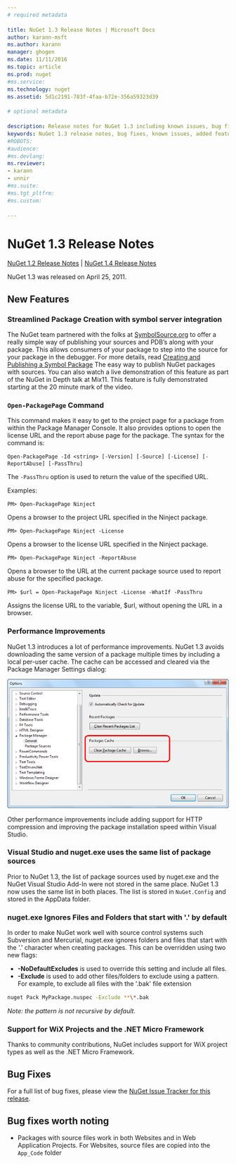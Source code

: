 ```yaml
---
# required metadata

title: NuGet 1.3 Release Notes | Microsoft Docs
author: karann-msft
ms.author: karann
manager: ghogen
ms.date: 11/11/2016
ms.topic: article
ms.prod: nuget
#ms.service:
ms.technology: nuget
ms.assetid: 5d1c2191-783f-4faa-b72e-356a59323d39

# optional metadata

description: Release notes for NuGet 1.3 including known issues, bug fixes, added features, and DCRs.
keywords: NuGet 1.3 release notes, bug fixes, known issues, added features, DCRs
#ROBOTS:
#audience:
#ms.devlang:
ms.reviewer:
- karann
- unnir
#ms.suite:
#ms.tgt_pltfrm:
#ms.custom:

---
```


# NuGet 1.3 Release Notes

[NuGet 1.2 Release Notes](../release-notes/nuget-1.2.md) | [NuGet 1.4 Release Notes](../release-notes/nuget-1.4.md)

NuGet 1.3 was released on April 25, 2011.

## New Features

### Streamlined Package Creation with symbol server integration

The NuGet team partnered with the folks at [SymbolSource.org](http://www.symbolsource.org/) to offer
a really simple way of publishing your sources and PDB’s along with your package. This allows consumers
of your package to step into the source for your package in the debugger. For more details, read
[Creating and Publishing a Symbol Package](../create-packages/symbol-packages.md)
The easy way to publish NuGet packages with sources. You can also watch a live demonstration of this
feature as part of the NuGet in Depth talk at Mix11. This feature is fully demonstrated starting at
the 20 minute mark of the video.

### `Open-PackagePage` Command

This command makes it easy to get to the project page for a package from within the Package Manager
Console. It also provides options to open the license URL and the report abuse page for the package.
The syntax for the command is:

    Open-PackagePage -Id <string> [-Version] [-Source] [-License] [-ReportAbuse] [-PassThru]

The `-PassThru` option is used to return the value of the specified URL.

Examples:

    PM> Open-PackagePage Ninject

Opens a browser to the project URL specified in the Ninject package.

    PM> Open-PackagePage Ninject -License

Opens a browser to the license URL specified in the Ninject package.

    PM> Open-PackagePage Ninject -ReportAbuse

Opens a browser to the URL at the current package source used to report abuse for the specified package.

    PM> $url = Open-PackagePage Ninject -License -WhatIf -PassThru

Assigns the license URL to the variable, $url, without opening the URL in a browser.

### Performance Improvements

NuGet 1.3 introduces a lot of performance improvements. NuGet 1.3 avoids downloading the same version of
a package multiple times by including a local per-user cache. The cache can be accessed and cleared via
the Package Manager Settings dialog:

![NuGet Options Dialog with Package Cache Settings](./media/nuget-options.png)

Other performance improvements include adding support for HTTP compression and improving the package
installation speed within Visual Studio.

### Visual Studio and nuget.exe uses the same list of package sources

Prior to NuGet 1.3, the list of package sources used by nuget.exe and the NuGet Visual Studio Add-In
were not stored in the same place. NuGet 1.3 now uses the same list in both places. The list is stored
in `NuGet.Config` and stored in the AppData folder.

### nuget.exe Ignores Files and Folders that start with '.' by default

In order to make NuGet work well with source control systems such Subversion and Mercurial, nuget.exe
ignores folders and files that start with the '.' character when creating packages. This can be overridden
using two new flags:

* __-NoDefaultExcludes__ is used to override this setting and include all files.
* __-Exclude__ is used to add other files/folders to exclude using a pattern. For example, to exclude
all files with the '.bak' file extension

```bash
nuget Pack MyPackage.nuspec -Exclude **\*.bak
```  

_Note: the pattern is not recursive by default._

### Support for WiX Projects and the .NET Micro Framework

Thanks to community contributions, NuGet includes support for WiX project types as well as the .NET Micro Framework.

## Bug Fixes

For a full list of bug fixes, please view the [NuGet Issue Tracker for this release](http://nuget.codeplex.com/workitem/list/advanced?keyword=&status=All&type=All&priority=All&release=NuGet%201.3&assignedTo=All&component=All&sortField=LastUpdatedDate&sortDirection=Descending&page=0).

## Bug fixes worth noting

* Packages with source files work in both Websites and in Web Application Projects.
For Websites, source files are copied into the `App_Code` folder
